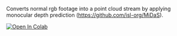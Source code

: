 Converts normal rgb footage into a point cloud stream by applying monocular depth prediction (https://github.com/isl-org/MiDaS). 

[![Open In Colab](https://colab.research.google.com/assets/colab-badge.svg)](https://colab.research.google.com/drive/17fo9ZXVS5A-cXAScEpnSY-TsCWg6CH68?usp=sharing)
